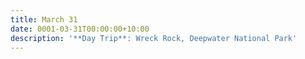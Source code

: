 ```yaml
---
title: March 31
date: 0001-03-31T00:00:00+10:00
description: '**Day Trip**: Wreck Rock, Deepwater National Park'
---
```


